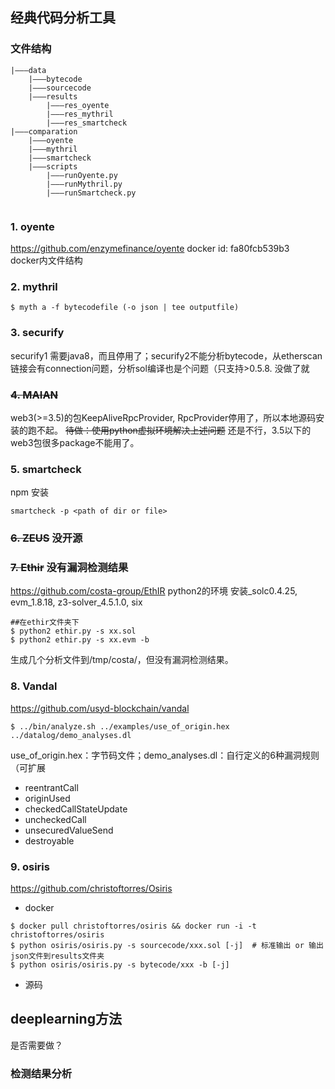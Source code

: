 
## 经典代码分析工具
### 文件结构
```
|———data
    |———bytecode
    |———sourcecode
    |———results
        |———res_oyente
        |———res_mythril
        |———res_smartcheck
|———comparation
    |———oyente
    |———mythril
    |———smartcheck
    |———scripts
        |———runOyente.py
        |———runMythril.py
        |———runSmartcheck.py
        
```
### 1. **oyente**
https://github.com/enzymefinance/oyente
docker id: fa80fcb539b3     
docker内文件结构

### 2. **mythril**
```
$ myth a -f bytecodefile (-o json | tee outputfile)
```
### 3. **securify**
securify1 需要java8，而且停用了；securify2不能分析bytecode，从etherscan链接会有connection问题，分析sol编译也是个问题（只支持>0.5.8.
没做了就

### ~~4. **MAIAN**~~
web3(>=3.5)的包KeepAliveRpcProvider, RpcProvider停用了，所以本地源码安装的跑不起。
~~待做：使用python虚拟环境解决上述问题~~ 
还是不行，3.5以下的web3包很多package不能用了。

### 5. **smartcheck**
npm 安装
```
smartcheck -p <path of dir or file> 
```

### ~~6. **ZEUS**~~ 没开源

### ~~7. **Ethir**~~ 没有漏洞检测结果
https://github.com/costa-group/EthIR
python2的环境
安装_solc0.4.25, evm_1.8.18, z3-solver_4.5.1.0, six
```shell
##在ethir文件夹下
$ python2 ethir.py -s xx.sol
$ python2 ethir.py -s xx.evm -b
```
生成几个分析文件到/tmp/costa/，但没有漏洞检测结果。

### 8. **Vandal**
https://github.com/usyd-blockchain/vandal
```
$ ../bin/analyze.sh ../examples/use_of_origin.hex ../datalog/demo_analyses.dl
```
use_of_origin.hex：字节码文件；demo_analyses.dl：自行定义的6种漏洞规则（可扩展
- reentrantCall
- originUsed
- checkedCallStateUpdate
- uncheckedCall
- unsecuredValueSend
- destroyable

### 9. **osiris**
https://github.com/christoftorres/Osiris
- docker
```shell
$ docker pull christoftorres/osiris && docker run -i -t christoftorres/osiris
$ python osiris/osiris.py -s sourcecode/xxx.sol [-j]  # 标准输出 or 输出json文件到results文件夹
$ python osiris/osiris.py -s bytecode/xxx -b [-j]
```
- 源码

## deeplearning方法
是否需要做？

### 检测结果分析

